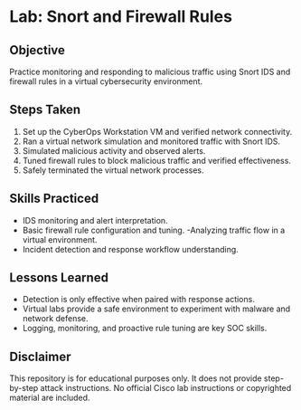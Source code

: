 # Lab: Snort and Firewall Rules

## Objective

Practice monitoring and responding to malicious traffic using Snort IDS and firewall rules in a virtual cybersecurity environment.

## Steps Taken

1. Set up the CyberOps Workstation VM and verified network connectivity.
2. Ran a virtual network simulation and monitored traffic with Snort IDS.
3. Simulated malicious activity and observed alerts.
4. Tuned firewall rules to block malicious traffic and verified effectiveness.
5. Safely terminated the virtual network processes.

## Skills Practiced

- IDS monitoring and alert interpretation.
- Basic firewall rule configuration and tuning.
 -Analyzing traffic flow in a virtual environment.
- Incident detection and response workflow understanding.

## Lessons Learned

- Detection is only effective when paired with response actions.
- Virtual labs provide a safe environment to experiment with malware and network defense.
- Logging, monitoring, and proactive rule tuning are key SOC skills.

## Disclaimer

This repository is for educational purposes only.
It does not provide step-by-step attack instructions.
No official Cisco lab instructions or copyrighted material are included.
